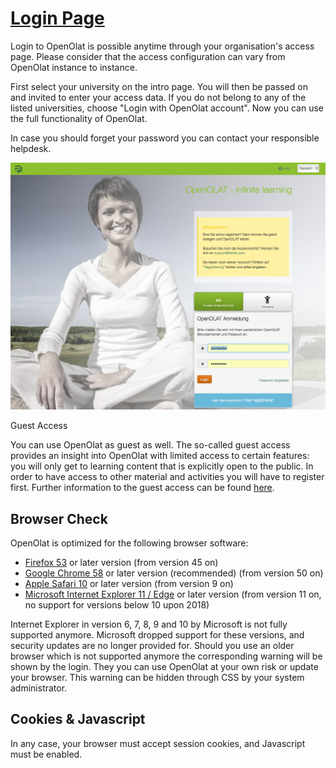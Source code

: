 #  [Login Page](Login+Page.html)

  

Login to OpenOlat is possible anytime through your organisation's access page.
Please consider that the access configuration can vary from OpenOlat instance
to instance.

First select your university on the intro page. You will then be passed on and
invited to enter your access data. If you do not belong to any of the listed
universities, choose "Login with OpenOlat account". Now you can use the full
functionality of OpenOlat.

In case you should forget your password you can contact your responsible
helpdesk.

![](assets/DE_Loginscreen.png)

Guest Access

You can use OpenOlat as guest as well. The so-called guest access provides an
insight into OpenOlat with limited access to certain features: you will only
get to learning content that is explicitly open to the public. In order to
have access to other material and activities you will have to register first.
Further information to the guest access can be found
[here](Guest+access.html).

## Browser Check

OpenOlat is optimized for the following browser software:

  * [Firefox 53](http://www.mozilla.org/firefox/) or later version (from version 45 on)
  * [Google Chrome 58](http://www.google.com/chrome/) or later version (recommended) (from version 50 on)
  * [Apple Safari 10](http://www.apple.com/safari/) or later version (from version 9 on)
  * [Microsoft Internet Explorer 11 / Edge](https://support.microsoft.com/de-de/help/17621/internet-explorer-downloads) or later version (from version 11 on, no support for versions below 10 upon 2018)

Internet Explorer in version 6, 7, 8, 9 and 10 by Microsoft is not fully
supported anymore. Microsoft dropped support for these versions, and security
updates are no longer provided for. Should you use an older browser which is
not supported anymore the corresponding warning will be shown by the login.
They you can use OpenOlat at your own risk or update your browser. This
warning can be hidden through CSS by your system administrator.  

## Cookies & Javascript

In any case, your browser must accept session cookies, and Javascript must be
enabled.

  

